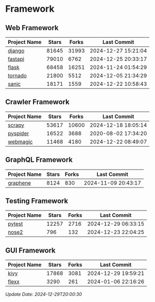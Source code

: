 # Framework

## Web Framework
| Project Name | Stars | Forks | Last Commit |
| ------------ | ----- | ----- | ----------- |
| [django](https://github.com/django/django) | 81645 | 31993 | 2024-12-27 15:21:04 |
| [fastapi](https://github.com/fastapi/fastapi) | 79010 | 6762 | 2024-12-25 20:33:17 |
| [flask](https://github.com/pallets/flask) | 68458 | 16251 | 2024-11-24 01:54:29 |
| [tornado](https://github.com/tornadoweb/tornado) | 21800 | 5512 | 2024-12-05 21:34:29 |
| [sanic](https://github.com/sanic-org/sanic) | 18171 | 1559 | 2024-12-22 10:58:43 |

## Crawler Framework
| Project Name | Stars | Forks | Last Commit |
| ------------ | ----- | ----- | ----------- |
| [scrapy](https://github.com/scrapy/scrapy) | 53617 | 10600 | 2024-12-18 18:05:14 |
| [pyspider](https://github.com/binux/pyspider) | 16522 | 3688 | 2020-08-02 17:34:20 |
| [webmagic](https://github.com/code4craft/webmagic) | 11468 | 4180 | 2024-12-22 08:49:07 |

## GraphQL Framework
| Project Name | Stars | Forks | Last Commit |
| ------------ | ----- | ----- | ----------- |
| [graphene](https://github.com/graphql-python/graphene) | 8124 | 830 | 2024-11-09 20:43:17 |

## Testing Framework
| Project Name | Stars | Forks | Last Commit |
| ------------ | ----- | ----- | ----------- |
| [pytest](https://github.com/pytest-dev/pytest) | 12257 | 2716 | 2024-12-29 06:33:15 |
| [nose2](https://github.com/nose-devs/nose2) | 796 | 132 | 2024-12-23 22:04:25 |

## GUI Framework
| Project Name | Stars | Forks | Last Commit |
| ------------ | ----- | ----- | ----------- |
| [kivy](https://github.com/kivy/kivy) | 17868 | 3081 | 2024-12-29 19:59:21 |
| [flexx](https://github.com/flexxui/flexx) | 3290 | 261 | 2024-01-06 22:16:26 |

*Update Date: 2024-12-29T20:00:30*